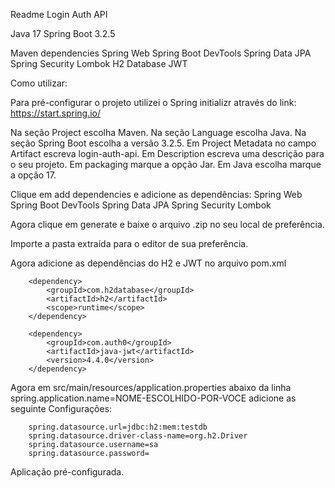 Readme Login Auth API

Java 17
Spring Boot 3.2.5

Maven dependencies
	Spring Web
	Spring Boot DevTools
	Spring Data JPA
	Spring Security
	Lombok
	H2 Database
	JWT

Como utilizar:

Para pré-configurar o projeto utilizei o Spring initializr através do link: https://start.spring.io/

Na seção Project escolha Maven.
Na seção Language escolha Java.
Na seção Spring Boot escolha a versão 3.2.5.
Em Project Metadata no campo Artifact escreva login-auth-api.
Em Description escreva uma descrição para o seu projeto.
Em packaging marque a opção Jar.
Em Java escolha marque a opção 17.

Clique em add dependencies e adicione as dependências:
	Spring Web
	Spring Boot DevTools
	Spring Data JPA
	Spring Security
	Lombok

Agora clique em generate e baixe o arquivo .zip no seu local de preferência.

Importe a pasta extraída para o editor de sua preferência.

Agora adicione as dependências do H2 e JWT no arquivo pom.xml

		<dependency>
			<groupId>com.h2database</groupId>
			<artifactId>h2</artifactId>
			<scope>runtime</scope>
		</dependency>

		<dependency>
			<groupId>com.auth0</groupId>
			<artifactId>java-jwt</artifactId>
			<version>4.4.0</version>
		</dependency>

Agora em src/main/resources/application.properties abaixo da linha spring.application.name=NOME-ESCOLHIDO-POR-VOCE adicione as seguinte Configurações:

		spring.datasource.url=jdbc:h2:mem:testdb
		spring.datasource.driver-class-name=org.h2.Driver
		spring.datasource.username=sa
		spring.datasource.password=

Aplicação pré-configurada.
